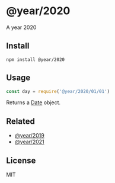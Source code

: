 # @year/2020

A year 2020

## Install

~~~
npm install @year/2020
~~~

## Usage

~~~js
const day = require('@year/2020/01/01')
~~~

Returns a [Date](https://developer.mozilla.org/en-US/docs/Web/JavaScript/Reference/Global_Objects/Date) object.

## Related

* [@year/2019](https://github.com/antonmedv/year/tree/master/packages/2019)
* [@year/2021](https://github.com/antonmedv/year/tree/master/packages/2021)

## License

MIT
